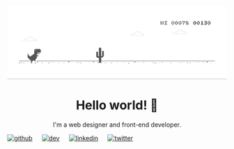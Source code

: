 <!---![banner](https://raw.githubusercontent.com/dheeraj-murali/dheeraj-murali/master/banner.jpeg)--->
![dino](https://raw.githubusercontent.com/dheeraj-murali/dheeraj-murali/master/dino.gif)

<h1 align="center">
Hello world! 👋
</h1>

<p align="center">
I'm a web designer and front-end developer.
</p>

[<img src='https://cdn.jsdelivr.net/npm/simple-icons@3.0.1/icons/github.svg' alt='github' height='30'>](https://github.com/https://github.com/dheeraj-murali) &emsp; [<img src='https://cdn.jsdelivr.net/npm/simple-icons@3.0.1/icons/dev-dot-to.svg' alt='dev' height='30'>](https://dev.to/https://dev.to/dheerajmurali) &emsp; [<img src='https://cdn.jsdelivr.net/npm/simple-icons@3.0.1/icons/linkedin.svg' alt='linkedin' height='30'>](https://www.linkedin.com/in/https://www.linkedin.com/in/dheeraj-murali//) &emsp; [<img src='https://cdn.jsdelivr.net/npm/simple-icons@3.0.1/icons/twitter.svg' alt='twitter' height='30'>](https://twitter.com/https://twitter.com/_mdrj)
